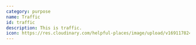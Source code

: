 ```yaml
---
category: purpose
name: Traffic
id: traffic
description: T﻿his is traffic.
icon: https://res.cloudinary.com/helpful-places/image/upload/v1691178249/ev_charger_yarben.svg
---
```

